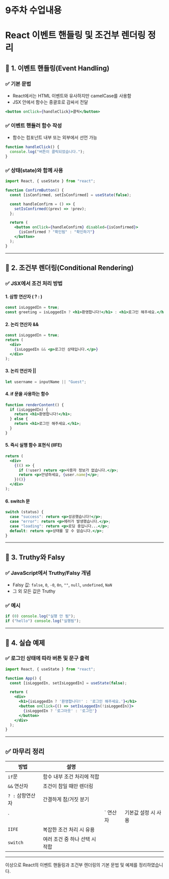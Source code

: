 # 9주차 수업내용
# React 이벤트 핸들링 및 조건부 렌더링 정리

## 📌 1. 이벤트 핸들링(Event Handling)

### ✅ 기본 문법

* React에서는 HTML 이벤트와 유사하지만 camelCase를 사용함
* JSX 안에서 함수는 중괄호로 감싸서 전달

```jsx
<button onClick={handleClick}>클릭</button>
```

### ✅ 이벤트 핸들러 함수 작성

* 함수는 컴포넌트 내부 또는 외부에서 선언 가능

```jsx
function handleClick() {
  console.log("버튼이 클릭되었습니다.");
}
```

### ✅ 상태(state)와 함께 사용

```jsx
import React, { useState } from "react";

function ConfirmButton() {
  const [isConfirmed, setIsConfirmed] = useState(false);

  const handleConfirm = () => {
    setIsConfirmed((prev) => !prev);
  };

  return (
    <button onClick={handleConfirm} disabled={isConfirmed}>
      {isConfirmed ? "확인됨" : "확인하기"}
    </button>
  );
}
```

---

## 📌 2. 조건부 렌더링(Conditional Rendering)

### ✅ JSX에서 조건 처리 방법

#### 1. 삼항 연산자 ( ? : )

```jsx
const isLoggedIn = true;
const greeting = isLoggedIn ? <h1>환영합니다!</h1> : <h1>로그인 해주세요.</h1>;
```

#### 2. 논리 연산자 &&

```jsx
const isLoggedIn = true;
return (
  <div>
    {isLoggedIn && <p>로그인 상태입니다.</p>}
  </div>
);
```

#### 3. 논리 연산자 ||

```jsx
let username = inputName || "Guest";
```

#### 4. if 문을 사용하는 함수

```jsx
function renderContent() {
  if (isLoggedIn) {
    return <h1>환영합니다!</h1>;
  } else {
    return <h1>로그인 해주세요.</h1>;
  }
}
```

#### 5. 즉시 실행 함수 표현식 (IIFE)

```jsx
return (
  <div>
    {(() => {
      if (!user) return <p>사용자 정보가 없습니다.</p>;
      return <p>안녕하세요, {user.name}</p>;
    })()}
  </div>
);
```

#### 6. switch 문

```jsx
switch (status) {
  case "success": return <p>성공했습니다!</p>;
  case "error": return <p>에러가 발생했습니다.</p>;
  case "loading": return <p>로딩 중입니다...</p>;
  default: return <p>상태를 알 수 없습니다.</p>;
}
```

---

## 📌 3. Truthy와 Falsy

### ✅ JavaScript에서 Truthy/Falsy 개념

* Falsy 값: `false`, `0`, `-0`, `0n`, `""`, `null`, `undefined`, `NaN`
* 그 외 모든 값은 Truthy

### ✅ 예시

```js
if (0) console.log("실행 안 됨");
if ("hello") console.log("실행됨");
```

---

## 📌 4. 실습 예제

### ✅ 로그인 상태에 따라 버튼 및 문구 출력

```jsx
import React, { useState } from "react";

function App() {
  const [isLoggedIn, setIsLoggedIn] = useState(false);

  return (
    <div>
      <h1>{isLoggedIn ? '환영합니다!' : '로그인 해주세요.'}</h1>
      <button onClick={() => setIsLoggedIn(!isLoggedIn)}>
        {isLoggedIn ? '로그아웃' : '로그인'}
      </button>
    </div>
  );
}
```

---

## ✅ 마무리 정리

| 방법          | 설명                 |        |             |
| ----------- | ------------------ | ------ | ----------- |
| `if`문       | 함수 내부 조건 처리에 적합    |        |             |
| `&&` 연산자    | 조건이 참일 때만 렌더링      |        |             |
| `? :` 삼항연산자 | 간결하게 참/거짓 분기       |        |             |
| \`          |                    | \` 연산자 | 기본값 설정 시 사용 |
| `IIFE`      | 복잡한 조건 처리 시 유용     |        |             |
| `switch`    | 여러 조건 중 하나 선택 시 적합 |        |             |

---

이상으로 React의 이벤트 핸들링과 조건부 렌더링의 기본 문법 및 예제를 정리하였습니다.

<!--
07React_EventHandler.pdf
08React_ConditionalRendering.pdf
-->